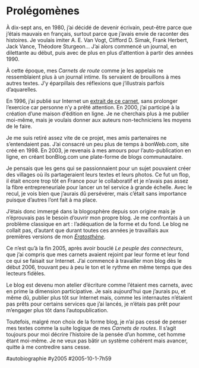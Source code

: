 # Prolégomènes

À dix-sept ans, en 1980, j’ai décidé de devenir écrivain, peut-être parce que j’étais mauvais en français, surtout parce que j’avais envie de raconter des histoires. Je voulais imiter A. E. Van Vogt, Clifford D. Simak, Frank Herbert, Jack Vance, Théodore Sturgeon… J’ai alors commencé un journal, en dilettante au début, puis avec de plus en plus d’attention à partir des années 1990.

À cette époque, mes *Carnets de route* comme je les appelais ne ressemblaient plus à un journal intime. Ils servaient de brouillons à mes autres textes. J’y éparpillais des réflexions que j’illustrais parfois d’aquarelles.

En 1996, j’ai publié sur Internet un [extrait de ce carnet](http://lab.tcrouzet.com/sicile1996/), sans prolonger l’exercice car personne n’y a prêté attention. En 2000, j’ai participé à la création d’une maison d’édition en ligne. Je ne cherchais plus à me publier moi-même, mais je voulais donner aux auteurs non-techniciens les moyens de le faire.

Je me suis retiré assez vite de ce projet, mes amis partenaires ne s’entendaient pas. J’ai consacré un peu plus de temps à bonWeb.com, site créé en 1998. En 2003, je revenais à mes amours pour l’auto-publication en ligne, en créant bonBlog.com une plate-forme de blogs communautaire.

Je pensais que les gens qui se passionnaient pour un sujet pouvaient créer des villages où ils partageraient leurs textes et leurs photos. Ce fut un flop, il était encore trop tôt en France pour le collaboratif et je n’avais pas assez la fibre entrepreneuriale pour lancer un tel service à grande échelle. Avec le recul, je vois bien que j’aurais dû persévérer, mais c’était sans importance puisque d’autres l’ont fait à ma place.

J’étais donc immergé dans la blogosphère depuis son origine mais je n’éprouvais pas le besoin d’ouvrir mon propre blog. Je me confrontais à un problème classique en art : l’adéquation de la forme et du fond. Le blog ne collait pas, d’autant que durant toutes ces années je travaillais aux premières versions de mon *[Ératosthène](../../page/eratosthene)*.

Ce n’est qu’à la fin 2005, après avoir bouclé *Le peuple des connecteurs*, que j’ai compris que mes carnets avaient rejoint par leur forme et leur fond ce qui se faisait sur Internet. J’ai commencé à travailler mon blog dès le début 2006, trouvant peu à peu le ton et le rythme en même temps que des lecteurs fidèles.

Le blog est devenu mon atelier d’écriture comme l’étaient mes carnets, avec en prime la dimension participative. Je sais aujourd’hui que j’aurais pu, et même dû, publier plus tôt sur Internet mais, comme les internautes n’étaient pas prêts pour certains services que j’ai lancés, je n’étais pas prêt pour m’engager plus tôt dans l’autopublication.

Toutefois, malgré mon choix de la forme blog, je n’ai pas cessé de penser mes textes comme la suite logique de mes *Carnets de routes*. Il s’agit toujours pour moi décrire l’histoire de la pensée d’un homme, cet homme étant moi-même. Je ne veux pas bâtir un système cohérent mais avancer, quitte à me contredire sans cesse.

#autobiographie #y2005 #2005-10-1-7h59
